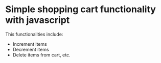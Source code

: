 # Simple shopping cart functionality with javascript
This functionalities include:
- Increment items
- Decrement items
- Delete items from cart, etc.